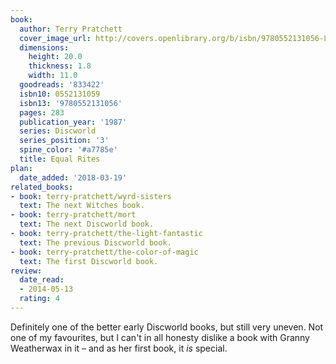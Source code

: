 ```yaml
---
book:
  author: Terry Pratchett
  cover_image_url: http://covers.openlibrary.org/b/isbn/9780552131056-L.jpg
  dimensions:
    height: 20.0
    thickness: 1.8
    width: 11.0
  goodreads: '833422'
  isbn10: 0552131059
  isbn13: '9780552131056'
  pages: 283
  publication_year: '1987'
  series: Discworld
  series_position: '3'
  spine_color: '#a7785e'
  title: Equal Rites
plan:
  date_added: '2018-03-19'
related_books:
- book: terry-pratchett/wyrd-sisters
  text: The next Witches book.
- book: terry-pratchett/mort
  text: The next Discworld book.
- book: terry-pratchett/the-light-fantastic
  text: The previous Discworld book.
- book: terry-pratchett/the-color-of-magic
  text: The first Discworld book.
review:
  date_read:
  - 2014-05-13
  rating: 4
---
```


Definitely one of the better early Discworld books, but still very uneven. Not one of my favourites, but I can't in all
honesty dislike a book with Granny Weatherwax in it – and as her first book, it *is* special.
